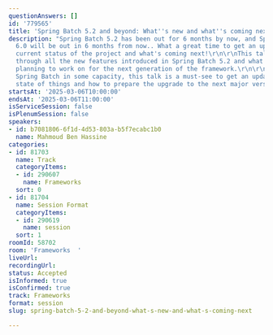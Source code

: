 ```yaml
---
questionAnswers: []
id: '779565'
title: 'Spring Batch 5.2 and beyond: What''s new and what''s coming next'
description: "Spring Batch 5.2 has been out for 6 months by now, and Spring Batch
  6.0 will be out in 6 months from now.. What a great time to get an update of the
  current status of the project and what's coming next!\r\n\r\nThis talk walks you
  through all the new features introduced in Spring Batch 5.2 and what the team is
  planning to work on for the next generation of the framework.\r\n\r\nIf you use
  Spring Batch in some capacity, this talk is a must-see to get an update on the current
  state of things and how to prepare the upgrade to the next major version."
startsAt: '2025-03-06T10:00:00'
endsAt: '2025-03-06T11:00:00'
isServiceSession: false
isPlenumSession: false
speakers:
- id: b7081806-6f1d-4d53-803a-b5f7ecabc1b0
  name: Mahmoud Ben Hassine
categories:
- id: 81703
  name: Track
  categoryItems:
  - id: 290607
    name: Frameworks
  sort: 0
- id: 81704
  name: Session Format
  categoryItems:
  - id: 290619
    name: session
  sort: 1
roomId: 58702
room: 'Frameworks  '
liveUrl:
recordingUrl:
status: Accepted
isInformed: true
isConfirmed: true
track: Frameworks
format: session
slug: spring-batch-5-2-and-beyond-what-s-new-and-what-s-coming-next

---
```

